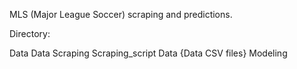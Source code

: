 MLS (Major League Soccer) scraping and predictions.

Directory:

Data
  Data Scraping
    Scraping_script
  Data
    {Data CSV files}
Modeling
  


